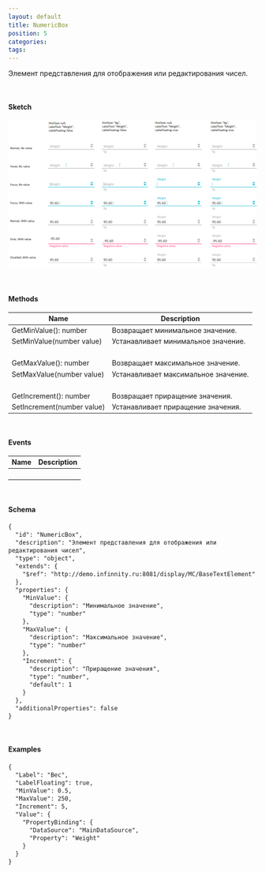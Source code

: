```yaml
---
layout: default
title: NumericBox
position: 5
categories: 
tags: 
---
```


Элемент представления для отображения или редактирования чисел.

   

#### Sketch

![](NumericBox_01.png)  


   

#### Methods

|Name|Description|
|----|-----------|
|GetMinValue(): number|Возвращает минимальное значение.|
|SetMinValue(number value)|Устанавливает минимальное значение.|
| | |
|GetMaxValue(): number|Возвращает максимальное значение.|
|SetMaxValue(number value)|Устанавливает максимальное значение.|
| | |
|GetIncrement(): number|Возвращает приращение значения.|
|SetIncrement(number value)|Устанавливает приращение значения.|

   

#### Events

|Name|Description|
|----|-----------|
| | |

  

#### Schema

```
{
  "id": "NumericBox",
  "description": "Элемент представления для отображения или редактирования чисел",
  "type": "object",
  "extends": {
    "$ref": "http://demo.infinnity.ru:8081/display/MC/BaseTextElement"
  },
  "properties": {
    "MinValue": {
      "description": "Минимальное значение",
      "type": "number"
    },
    "MaxValue": {
      "description": "Максимальное значение",
      "type": "number"
    },
    "Increment": {
      "description": "Приращение значения",
      "type": "number",
      "default": 1
    }
  },
  "additionalProperties": false
}
```

   

#### Examples

```
{
  "Label": "Вес",
  "LabelFloating": true,
  "MinValue": 0.5,
  "MaxValue": 250,
  "Increment": 5,
  "Value": {
    "PropertyBinding": {
      "DataSource": "MainDataSource",
      "Property": "Weight"
    }
  }
}
```

 

 

